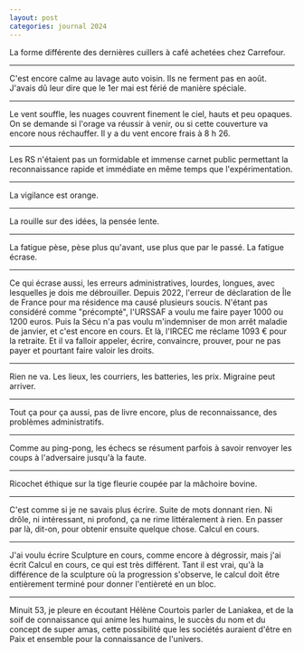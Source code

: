 ```yaml
---
layout: post
categories: journal 2024
---
```


La forme différente des dernières cuillers à café achetées chez Carrefour. 

***

C'est encore calme au lavage auto voisin. Ils ne ferment pas en août. J'avais dû leur dire que le 1er mai est férié de manière spéciale. 

***

Le vent souffle, les nuages couvrent finement le ciel, hauts et peu opaques. On se demande si l'orage va réussir à venir, ou si cette couverture va encore nous réchauffer. Il y a du vent encore frais à 8 h 26.

***

Les RS n'étaient pas un formidable et immense carnet public permettant la reconnaissance rapide et immédiate en même temps que l'expérimentation. 

***

La vigilance est orange. 

***

La rouille sur des idées, la pensée lente. 

***

La fatigue pèse, pèse plus qu'avant, use plus que par le passé. La fatigue écrase. 

***

Ce qui écrase aussi, les erreurs administratives, lourdes, longues, avec lesquelles je dois me débrouiller. Depuis 2022, l'erreur de déclaration de Île de France pour ma résidence ma causé plusieurs soucis. N'étant pas considéré comme "précompté", l'URSSAF a voulu me faire payer 1000 ou 1200 euros. Puis la Sécu n'a pas voulu m'indemniser de mon arrêt maladie de janvier, et c'est encore en cours. Et là, l'IRCEC me réclame 1093 € pour la retraite. Et il va falloir appeler, écrire, convaincre, prouver, pour ne pas payer et pourtant faire valoir les droits. 

***

Rien ne va. Les lieux, les courriers, les batteries, les prix. Migraine peut arriver. 

***

Tout ça pour ça aussi, pas de livre encore, plus de reconnaissance, des problèmes administratifs. 

***

Comme au ping-pong, les échecs se résument parfois à savoir renvoyer les coups à l'adversaire jusqu'à la faute. 

***

Ricochet éthique sur la tige fleurie coupée par la mâchoire bovine. 

***

C'est comme si je ne savais plus écrire. Suite de mots donnant rien. Ni drôle, ni intéressant, ni profond, ça ne rime littéralement à rien. En passer par là, dit-on, pour obtenir ensuite quelque chose. Calcul en cours. 

***

J'ai voulu écrire Sculpture en cours, comme encore à dégrossir, mais j'ai écrit Calcul en cours, ce qui est très différent. Tant il est vrai, qu'à la différence de la sculpture où la progression s'observe, le calcul doit être entièrement terminé pour donner l'entièreté en un bloc. 

***

Minuit 53, je pleure en écoutant Hélène Courtois parler de Laniakea, et de la soif de connaissance qui anime les humains, le succès du nom et du concept de super amas, cette possibilité que les sociétés auraient d'être en Paix et ensemble pour la connaissance de l'univers. 

